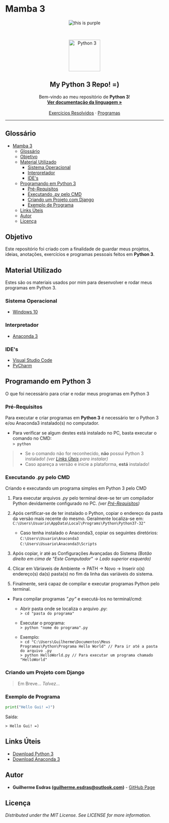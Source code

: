 <!-- Título do Respositório -->
# Mamba 3
<!-- -->

<!-- Badges -->
<p align="center">
    <img src="https://img.shields.io/badge/Linguagem-Python%203-green.svg?style=flat&colorB=26ea20" alt="this is purple">
</p>
<!-- -->

<br/>

<!-- Logo -->
<p align="center">
    <img src="https://http2.mlstatic.com/curso-de-python-3-D_NQ_NP_724590-MLB29230265467_012019-F.jpg" alt="Python 3" height="100">
</p>
<!-- -->

<!-- Subtítulo -->
<h2 align="center">My Python 3 Repo! =)</h2>
<!-- -->

<!-- Msg de boas vindas -->
<p align="center">
    Bem-vindo ao meu repositório de <strong>Python 3</strong>!
    <br/>
    <a href="https://docs.python.org/3/" target="_blank"><strong>Ver documentação da linguagem »</strong></a>
    <br/><br/>
    <a href="Exercícios Resolvidos">Exercícios Resolvidos</a>
    ·
    <a href="Programas">Programas</a>
</p>
<!-- -->

---

<!-- Table of Contents -->
## Glossário
- [Mamba 3](#Mamba-3)
  - [Glossário](#Gloss%C3%A1rio)
  - [Objetivo](#Objetivo)
  - [Material Utilizado](#Material-Utilizado)
    - [Sistema Operacional](#Sistema-Operacional)
    - [Interpretador](#Interpretador)
    - [IDE's](#IDEs)
  - [Programando em Python 3](#Programando-em-Python-3)
    - [Pré-Requisitos](#Pr%C3%A9-Requisitos)
    - [Executando .py pelo CMD](#Executando-py-pelo-CMD)
    - [Criando um Projeto com Django](#Criando-um-Projeto-com-Django)
    - [Exemplo de Programa](#Exemplo-de-Programa)
  - [Links Úteis](#Links-%C3%9Ateis)
  - [Autor](#Autor)
  - [Licença](#Licen%C3%A7a)
<!-- -->

<!-- Objetivo -->
## Objetivo
Este repositório foi criado com a finalidade de guardar meus projetos, ideias, anotações, exercícios e programas pessoais feitos em <strong>Python 3</strong>.
<!-- -->

<!-- Material Utilizado -->
## Material Utilizado
Estes são os materiais usados por mim para desenvolver e rodar meus programas em Python 3.
### Sistema Operacional
- [Windows 10](https://www.microsoft.com/pt-br/windows/)
### Interpretador
- [Anaconda 3](#Links-%C3%9Ateis)
### IDE's
- [Visual Studio Code](https://code.visualstudio.com/)
- [PyCharm](https://www.jetbrains.com/pycharm/)
<!-- -->

<!-- Programando em ... -->
## Programando em Python 3
O que foi necessário para criar e rodar meus programas em Python 3

### Pré-Requisitos
Para executar e criar programas em **Python 3** é necessário ter o Python 3 e/ou Anaconda3 instalado(s) no computador.

- Para verificar se algum destes está instalado no PC, basta executar o comando no CMD: <br/>
    `> python`
> - Se o comando não for reconhecido, **não** possui Python 3 instalado! *(ver [Links Úteis](#Links-%C3%9Ateis) para instalar)* <br/>
> - Caso apareça a versão e inicie a plataforma, **está** instalado! <br/>

### Executando .py pelo CMD
Criando e executando um programa simples em Python 3 pelo CMD

1. Para executar arquivos *.py* pelo terminal deve-se ter um compilador Python devidamente configurado no PC. *(ver [Pré-Requisitos](#Pr%C3%A9-Requisitos))*

2. Após certificar-se de ter instalado o Python, copiar o endereço da pasta da versão mais recente do mesmo. Geralmente localiza-se em:
  `C:\Users\Usuario\AppData\Local\Programs\Python\Python37-32"`
     - Caso tenha instalado o Anaconda3, copiar os seguintes diretórios: <br/>
     `C:\Users\Usuario\Anaconda3` <br/>
     `C:\Users\Usuario\Anaconda3\Scripts`

3. Após copiar, ir até as Configurações Avançadas do Sistema *(Botão direito em cima de "Este Computador" -> Lado superior esquerdo)*

4. Clicar em Váriaveis de Ambiente -> PATH -> Novo -> Inserir o(s) endereço(s) da(s) pasta(s) no fim da linha das variáveis do sistema.
   
5. Finalmente, será capaz de compilar e executar programas Python pelo terminal.

- Para compilar programas *".py"* e executá-los no terminal/cmd:
  - Abrir pasta onde se localiza o arquivo *.py*: <br/>
     `> cd "pasta do programa"`
  - Executar o programa: <br/>
     `> python "nome do programa".py`
  
  - Exemplo: <br/>
     `> cd "C:\Users\Guilherme\Documentos\Meus Programas\Python\Programa Hello World" // Para ir até a pasta do arquivo .py` <br/>
     `> python HelloWorld.py // Para executar um programa chamado "HelloWorld"`


### Criando um Projeto com Django
> Em Breve... *Talvez...*

### Exemplo de Programa
``` Python
print("Hello Gui! =)")
```

Saída:

`> Hello Gui! =)`
<!-- -->

<!-- Links-->
## Links Úteis
- [Download Python 3](https://www.python.org/downloads/)
- [Download Anaconda 3](https://www.anaconda.com/distribution/)
<!-- -->

<!-- Autor/Contato -->
## Autor
* **Guilherme Esdras (guilherme.esdras@outlook.com)** - [GitHub Page](https://github.com/GuilhermeEsdras)
<!-- -->

<!-- Licença -->
## Licença
*Distributed under the MIT License. See LICENSE for more information.*